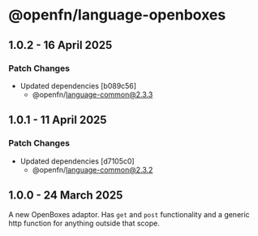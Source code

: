 # @openfn/language-openboxes

## 1.0.2 - 16 April 2025

### Patch Changes

* Updated dependencies \[b089c56]
  * @openfn/language-common@2.3.3

## 1.0.1 - 11 April 2025

### Patch Changes

* Updated dependencies \[d7105c0]
  * @openfn/language-common@2.3.2

## 1.0.0 - 24 March 2025

A new OpenBoxes adaptor. Has `get` and `post` functionality and a generic http
function for anything outside that scope.
